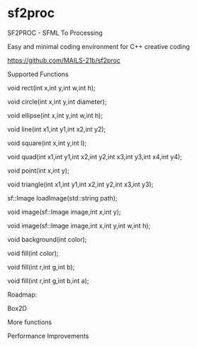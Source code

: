 # sf2proc
SF2PROC - SFML To Processing

Easy and minimal coding environment for C++ creative coding

https://github.com/MAILS-21b/sf2proc

Supported Functions

void rect(int x,int y,int w,int h);

void circle(int x,int y,int diameter);

void ellipse(int x,int y,int w,int h);

void line(int x1,int y1,int x2,int y2); 

void square(int x,int y,int l);

void quad(int x1,int y1,int x2,int y2,int x3,int y3,int x4,int y4);

void point(int x,int y);

void triangle(int x1,int y1,int x2,int y2,int x3,int y3);

sf::Image loadImage(std::string path);

void image(sf::Image image,int x,int y);

void image(sf::Image image,int x,int y,int w,int h);

void background(int color);

void fill(int color);

void fill(int r,int g,int b);

void fill(int r,int g,int b,int a);

Roadmap:

Box2D

More functions

Performance Improvements
